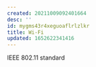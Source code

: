 ```yaml
---
created: 20211009092401664
desc: ''
id: mygms43r4xeguoaflrlzlkr
title: Wi-Fi
updated: 1652622341416
---
```

   
IEEE 802.11 standard